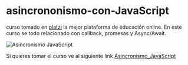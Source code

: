 # asincrononismo-con-JavaScript

curso tomado en [platzi](https://platzi.com) la mejor plataforma de educación online. En este curso se todo relacionado con callback, promesas y Async/Await.

![Asincronismo JavaScript](https://static.platzi.com/media/landing-projects/Proyecto-Asincronismo-JavaScript.png)

Si quieres tomar el curso ve al siguiente link [Asincronismo_JavaScript](https://platzi.com/clases/asincronismo-js/)